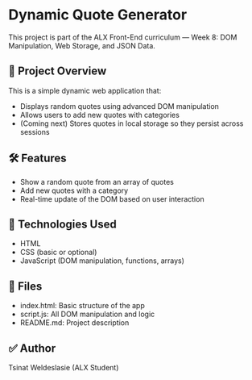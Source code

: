 # Dynamic Quote Generator

This project is part of the ALX Front-End curriculum — Week 8: DOM Manipulation, Web Storage, and JSON Data.

## 📌 Project Overview

This is a simple dynamic web application that:
- Displays random quotes using advanced DOM manipulation
- Allows users to add new quotes with categories
- (Coming next) Stores quotes in local storage so they persist across sessions

## 🛠 Features

- Show a random quote from an array of quotes
- Add new quotes with a category
- Real-time update of the DOM based on user interaction

## 🧠 Technologies Used

- HTML
- CSS (basic or optional)
- JavaScript (DOM manipulation, functions, arrays)

## 📂 Files

- index.html: Basic structure of the app
- script.js: All DOM manipulation and logic
- README.md: Project description

## ✅ Author

Tsinat Weldeslasie (ALX Student)